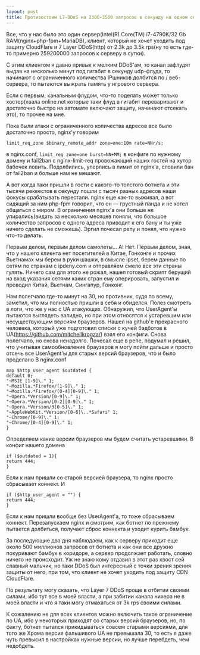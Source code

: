 ```yaml
---
layout: post
title: Противостоим L7-DDoS на 2300-3500 запросов в секунду на одном сервере своими руками
---
```


Все, что у нас было это один сервер(Intel(R) Core(TM) i7-4790K/32 Gb RAM(nginx+php-fpm+MariaDB), клиент, который не хочет уходить под защиту CloudFlare и 7 Layer DDoS(http) от 2.3k до 3.5k rps(ну то есть где-то примерно 259200000 запросов к серверу в сутки).

С этим клиентом я давно привык к мелким DDoS'ам, то канал зафлудят выдав на несколько минут под гигабит в секунду udp-флуда, то начинают с ограниченного количества IPшников долбится по / веб-сервера, то пытаются выжрать память у игрового сервера.

Если с первым, канальным флудом, что-то поделать может только хостер(хвала online.net которые таки флуд в гигабит переваривают и достаточно быстро на автомате включают защиту, начинают отсекать это), то прочее на мне.

Пока были атаки с ограниченного количества адресов все было достаточно просто, nginx'у говорим

    limit_req_zone $binary_remote_addr zone=one:10m rate=NNr/s;

в nginx.conf, 
`limit_req zone=one burst=NN+MM;` 
в конфиге по нужному домену и fail2ban c nginx-limit-req провожающий наших гостей на хутор бабочек ловить. Подолбились, уперлись в лимит от nginx'а, словили бан от fail2ban и больше нам не мешают.

А вот когда таки пришли в гости с какого-то толстого ботнета и эти тысячи реквестов в секунду пошли с тысяч разных адресов наши фокусы срабатывать перестали. nginx еще как-то выживал, а вот сидящий за ним php-fpm говорил, что он — грустный панда и не хотел общаться с миром. В ограничения nginx'а они больше не упирались(видать за несколько месяцев поняли, что большое количество запросов с одного адреса приводит к его бану и ты уже ничего сделать не сможешь). Эргил почесал репу и понял, что нужно что-то делать.

Первым делом, первым делом самолеты… А! Нет. Первым делом, зная, что у нашего клиента нет посетителей в Китае, Гонконге и прочих Вьетнамах мы берем в руки шашки, в смысле ipset, берем данные по сетям по странам с ipdeny.com и отправляем смело все эти страны гулять. Ничего сам для этого не рожал, нашел готовый скрипт берущий на вход указания сетями каких стран ему оперировать, запустил и проводил Китай, Вьетнам, Сингапур, Гонконг. 

Нам полегчало где-то минут на 30, но противник, судя по всему, заметил, что мы полностью пришли в себя и обиделся.
Полез смотреть в логи, что же у нас с UA атакующих. Обнаружил, что UserAgent'ы пытаются выглядеть валидно, но при этом относятся к устаревшим или несуществующим версиям браузеров.
Нашел на github'е прекрасного человека, который уже подготовил списки с кучей бэдботов в UA(https://github.com/mitchellkrogza/) взял его конфиги. Снова полегчало, но снова ненадолго.
Почесал еще в репе, подумал и решил, что учитывая самообновление браузеров я могу пойти дальше и просто отсечь все UserAgent'ы для старых версий браузеров, что и было проделано
В nginx.conf

    map $http_user_agent $outdated {
    default 0;
    "~MSIE [1-9]\." 1;
    "~Mozilla.*Firefox/[1-9]\." 1;
    "~Mozilla.*Firefox/[0-4][0-9]\." 1;
    "~Opera.*Version/[0-9]\." 1;
    "~Opera.*Version/[0-2][0-9]\." 1;
    "~Opera.*Version/3[0-5]\." 1;
    "~AppleWebKit.*Version/[0-6]\..*Safari" 1;
    "~Chrome/[0-9]\." 1;
    "~Chrome/[0-4][0-9]\." 1;
    }

Определяем какие версии браузеров мы будем считать устаревшими. В конфиг нашего домена

    if ($outdated = 1){
    return 444;
    }

Если к нам пришли со старой версией браузера, то nginx просто сбрасывает коннект.
И

    if ($http_user_agent = "") {
    return 444;
    }

Если к нам пришли вообще без UserAgent'а, то тоже сбрасываем коннект.
Перезапускаем nginx и смотрим, как ботнет по прежнему пытается долбиться, получает сброс коннекта и уходит курить бамбук.

За последующие два дня наблюдаем, как к серверу приходит еще около 500 миллионов запросов от ботнета и как они все дружно покуривают бамбук в коридоре, а сервер продолжает работать, словно ничего не происходит.
Уж не знаю кому отдавил в этот раз хвост сей славный мальчик, но таки DDoS был интересный с точки зрения зрения защиты от него, при том, что клиент не хочет уходить под защиту CDN CloudFlare.

По результату могу сказать, что Layer 7 DDoS проще в отбитии своими силами, ибо тут все в моей власти, а при забитии канала нихера не в моей власти и что я таки могу отмахаться от 3k rps своими силами.

К сожалению не для всех клиентов можно включить такое ограничение по UA, ибо у некоторых приходят со старых версий браузеров, но, по факту, ботнет пытался прикидываться совсем старыми версиями, для того же Хрома версия фальшивого UA не превышала 30, то есть я даже чуть превысил в настройках нужные версии, но лучше перебдеть, чем недобдеть.

























































































































